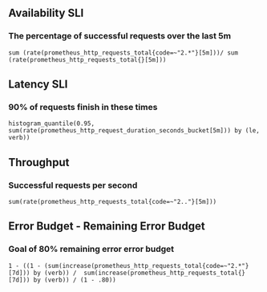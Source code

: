 ## Availability SLI
### The percentage of successful requests over the last 5m

```
sum (rate(prometheus_http_requests_total{code=~"2.*"}[5m]))/ sum (rate(prometheus_http_requests_total{}[5m]))
```

## Latency SLI
### 90% of requests finish in these times

```
histogram_quantile(0.95, sum(rate(prometheus_http_request_duration_seconds_bucket[5m])) by (le, verb)) 
```

## Throughput
### Successful requests per second

```
sum(rate(prometheus_http_requests_total{code=~"2.."}[5m]))
```

## Error Budget - Remaining Error Budget
### Goal of 80% remaining error error budget

```
1 - ((1 - (sum(increase(prometheus_http_requests_total{code=~"2.*"}[7d])) by (verb)) /  sum(increase(prometheus_http_requests_total{}[7d])) by (verb)) / (1 - .80))
```
